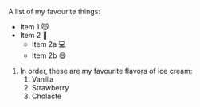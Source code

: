A list of my favourite things:
* Item 1 🐱
* Item 2 🦜
  * Item 2a 💻
  * Item 2b 😄

1. In order, these are my favourite flavors of ice cream:
   1. Vanilla
   2. Strawberry
   3. Cholacte
